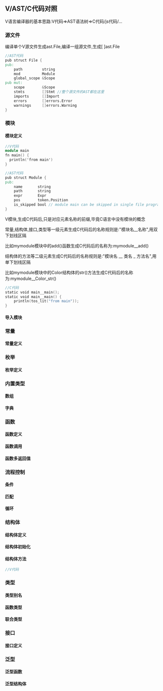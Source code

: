 ## V/AST/C代码对照

V语言编译器的基本思路:V代码=>AST语法树=>C代码/js代码/...

### 源文件

编译单个V源文件生成ast.File,编译一组源文件,生成[ ]ast.File

```v
//AST代码
pub struct File {
pub:
	path         string
	mod          Module
	global_scope &Scope
pub mut:
	scope        &Scope
	stmts        []Stmt //整个源文件的AST都在这里
	imports      []Import
	errors       []errors.Error
	warnings     []errors.Warning
}
```

### 模块

#### 模块定义

```v
//V代码
module main
fn main() {
  println('from main')
}
```

```v
//AST代码
pub struct Module {
pub:
	name       string
	path       string
	expr       Expr
	pos        token.Position
	is_skipped bool // module main can be skipped in single file programs
}
```

V模块,生成C代码后,只是对应元素名称的前缀,毕竟C语言中没有模块的概念

常量,结构体,接口,类型等一级元素生成C代码后的名称规则是:"模块名__名称",用双下划线区隔

比如mymodule模块中的add()函数生成C代码后的名称为:mymodule__add()

结构体的方法等二级元素生成C代码后的名称规则是:"模块名 __ 类名 _ 方法名",用单下划线区隔

比如mymodule模块中的Color结构体的str()方法生成C代码后的名称为:mymodule__Color_str()

```v
//C代码
static void main__main();
static void main__main() {
	println(tos_lit("from main"));
}
```

#### 导入模块



### 常量

#### 常量定义



### 枚举

#### 枚举定义

### 内置类型

#### 数组

#### 字典

### 函数

#### 函数定义

#### 函数调用

#### 函数多返回值



### 流程控制

#### 条件

#### 匹配

#### 循环

### 结构体

#### 结构体定义

#### 结构体初始化

#### 结构体方法

```v
//V代码

```



### 类型

#### 类型别名

#### 函数类型

#### 联合类型

### 接口

#### 接口定义

### 泛型

#### 泛型函数

#### 泛型结构体


